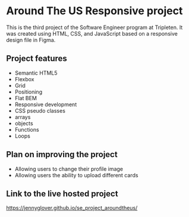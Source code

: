 # Around The US Responsive project

This is the third project of the Software Engineer program at Tripleten. It was created using HTML, CSS, and JavaScript based on a responsive design file in Figma.

## Project features

- Semantic HTML5
- Flexbox
- Grid
- Positioning
- Flat BEM
- Responsive development
- CSS pseudo classes
- arrays
- objects
- Functions
- Loops

## Plan on improving the project

- Allowing users to change their profile image
- Allowing users the ability to upload different cards

## Link to the live hosted project

https://jennyglover.github.io/se_project_aroundtheus/

